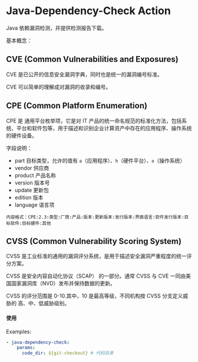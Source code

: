 # Java-Dependency-Check Action

Java 依赖漏洞检测，并提供检测报告下载。

基本概念：

## CVE (Common Vulnerabilities and Exposures)
CVE 是已公开的信息安全漏洞字典，同时也是统一的漏洞编号标准。

CVE 可以简单的理解成对漏洞的收录和编号。

## CPE (Common Platform Enumeration)

CPE 是 通用平台枚举项，它是对 IT 产品的统一命名规范的标准化方法，包括系统、平台和软件包等，用于描述和识别企业计算资产中存在的应用程序、操作系统的硬件设备。

字段说明：
- part 目标类型，允许的值有 `a`（应用程序）、`h`（硬件平台）、`o`（操作系统）
- vendor 供应商
- product 产品名称
- version 版本号
- update 更新包
- edition 版本
- language 语言项

`内容格式：CPE:2.3:类型:厂商:产品:版本:更新版本:发行版本:界面语言:软件发行版本:目标软件:目标硬件:其他`

## CVSS (Common Vulnerability Scoring System)

CVSS 是工业标准的通用的漏洞评分系统，是用于描述安全漏洞严重程度的统一评分方案。

CVSS 是安全内容自动化协议（SCAP） 的一部分。通常 CVSS 与 CVE 一同由美国国家漏洞库（NVD）发布并保持数据的更新。

CVSS 的评分范围是 0-10.其中，10 是最高等级，不同机构按 CVSS 分支定义威胁的 高、中、低威胁级别。

#### 使用

Examples:

```yaml
- java-dependency-check:
    params:
      code_dir: ${git-checkout} # 代码目录
```

